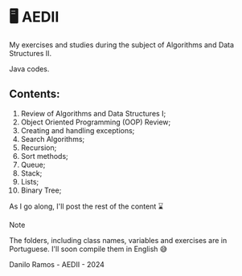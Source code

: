 # :desktop_computer: AEDII
My exercises and studies during the subject of Algorithms and Data Structures II.

Java codes.

## Contents:
1. Review of Algorithms and Data Structures I;
2. Object Oriented Programming (OOP) Review;
3. Creating and handling exceptions;
4. Search Algorithms;
5. Recursion;
6. Sort methods;
7. Queue;
8. Stack;
9. Lists;
10. Binary Tree;

As I go along, I'll post the rest of the content :hourglass: 

>[!NOTE]
> The folders, including class names, variables and exercises are in Portuguese. I'll soon compile them in English :sweat_smile:

Danilo Ramos - AEDII - 2024
